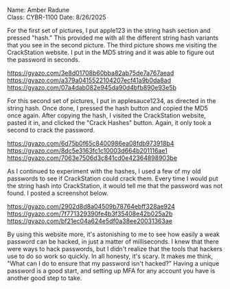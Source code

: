 Name: Amber Radune <br>
Class: CYBR-1100
Date: 8/26/2025


For the first set of pictures, I put apple123 in the string hash section and pressed "hash." This provided me with all the different string hash variants that you see in the second picture. 
The third picture shows me visiting the CrackStation website. I put in the MD5 string and it was able to figure out the password in seconds.

https://gyazo.com/3e8d01708b60bba82ab75de7a767aead
https://gyazo.com/a379a0415522104207ecf41a9b0da8ad
https://gyazo.com/07a4dab082e945da90d4bfb890e93e5b


For this second set of pictures, I put in applesauce1234, as directed in the string hash. Once done, I pressed the hash button and copied the MD5 once again. 
After copying the hash, I visited the CrackStation website, pasted it in, and clicked the "Crack Hashes" button. Again, it only took a second to crack the password.

https://gyazo.com/6d75b0f65c8400986ea08fdb973918b4
https://gyazo.com/8dc5e3163fc1c10003d664b201116ae1
https://gyazo.com/7063e7506d3c841cd0e42364898903be

As I continued to experiment with the hashes, I used a few of my old passwords to see if CrackStation could crack them. 
Every time I would put the string hash into CrackStation, it would tell me that the password was not found. I posted a screenshot below.

https://gyazo.com/2902d8d8a04509b78764ebff328ae924
https://gyazo.com/7f771329390fe4b3f35408e42b025a2b
https://gyazo.com/bf21ec04a624e5df0a38ee20031363ae

By using this website more, it's astonishing to me to see how easily a weak password can be hacked, in just a matter of milliseconds. I knew that there were ways to hack passwords, but I didn't realize that the tools that hackers use to do so work so quickly. In all honesty, it's scary. It makes me think, "What can I do to ensure that my password isn't hacked?" Having a unique password is a good start, and setting up MFA for any account you have is another good step to take.
